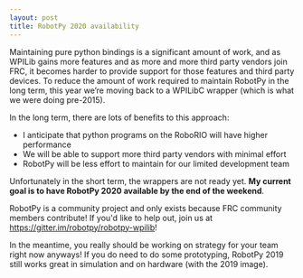 ```yaml
---
layout: post
title: RobotPy 2020 availability
---
```


Maintaining pure python bindings is a significant amount of work, and as WPILib gains more features and as more and more third party vendors join FRC, it becomes harder to provide support for those features and third party devices. To reduce the amount of work required to maintain RobotPy in the long term, this year we’re moving back to a WPILibC wrapper (which is what we were doing pre-2015).

In the long term, there are lots of benefits to this approach:

* I anticipate that python programs on the RoboRIO will have higher performance
* We will be able to support more third party vendors with minimal effort
* RobotPy will be less effort to maintain for our limited development team

Unfortunately in the short term, the wrappers are not ready yet. **My current goal is to have RobotPy 2020 available by the end of the weekend**.

RobotPy is a community project and only exists because FRC community members contribute! If you'd like to help out, join us at https://gitter.im/robotpy/robotpy-wpilib!

In the meantime, you really should be working on strategy for your team right now anyways! If you do need to do some prototyping, RobotPy 2019 still works great in simulation and on hardware (with the 2019 image).
